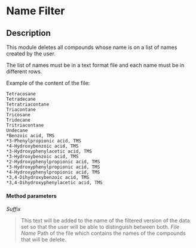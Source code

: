 # Name Filter #

## Description ##

This module deletes all compounds whose name is on a list of names created by the user.

The list of names must be in a text format file and each name must be in different rows.

Example of the content of the file:
```
Tetracosane
Tetradecane
Tetratriacontane
Triacontane
Tricosane
Tridecane
Tritriacontane
Undecane
*Benzoic acid, TMS
*3-Phenylpropionic acid, TMS
*4-Hydroxybenzoic acid, TMS
*3-Hydroxyphenylacetic acid, TMS
*3-Hydroxybenzoic acid, TMS
*2-Hydroxyphenylpropionic acid, TMS
*3-Hydroxyphenylpropionic acid, TMS
*4-Hydroxyphenylpropionic acid, TMS
*3,4-Dihydroxybenzoic acid, TMS
*3,4-Dihydroxyphenylacetic acid, TMS
```

#### Method parameters ####

_Suffix_
> This text will be added to the name of the filtered version of the data set so that the user will be able to distinguish between both.
_File Name_
> Path of the file which contains the names of the compounds that will be delete.